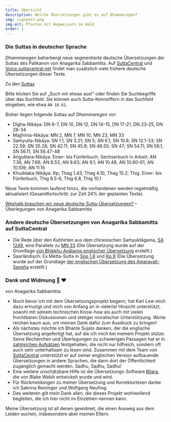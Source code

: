 ```yaml
---
title: Übersicht
description: Welche Übersetzungen gibt es auf Dhammaregen?
img: signpost.png
img-alt: Pfosten mit Wegweisern im Wald
order: 1
---
```

### Die Suttas in deutscher Sprache

*Dhammaregen* beherbergt neue segmentierte deutsche Übersetzungen der Suttas des Palikanon von Anagarika Sabbamitta. Auf [SuttaCentral](https://suttacentral.net) und [Voice.suttacentral.net](https://voice.suttacentral.net) findet man zusätzlich viele frühere deutsche Übersetzungen dieser Texte.

Zu den [Suttas](/suttas)

Bitte klicken Sie auf „Such mir etwas aus!“ oder finden Sie Suchbegriffe über das Suchfeld. Sie können auch Sutta-Kennziffern in das Suchfeld eingeben, wie etwa `AN 10.61`.

Bisher liegen folgende Suttas auf *Dhammaregen* vor:
- Dīgha-Nikāya: DN 6-7, DN 10, DN 12, DN 14-15, DN 17-21, DN 23-25, DN 28-34
- Majjhima-Nikāya: MN 2, MN 7, MN 10, MN 23, MN 33
- Saṁyutta-Nikāya: SN 1.1; SN 3.21; SN 5; SN 6.1; SN 10.8; SN 12.1-33; SN 22.59; SN 35.28; SN 42.11; SN 45.8; SN 46.55; SN 47; SN 54.11; SN 56.1, SN 56.11, SN 56.47-48
- Aṅguttara-Nikāya: Einer- bis Fünferbuch; Sechserbuch in Arbeit; AN 7.36, AN 7.66; AN 8.53, AN 8.63; AN 9.1; AN 10.48, AN 10.60-61, AN 10.109; AN 11.15
- Khuddaka-Nikāya: Kp; Thag 1.43, Thag 4.10, Thag 15.2; Thig: Einer- bis Fünferbuch, Thig 6.5-6, Thig 6.8, Thig 10.1

Neue Texte kommen laufend hinzu, die vorhandenen werden regelmäßig aktualisiert (Gesamtfortschritt: zur Zeit 24% der geplanten Texte).

[Weshalb brauchen wir neue deutsche Sutta-Übersetzungen?](/Übersetzung/Weshalb) – Überlegungen von Anagarika Sabbamitta

### Andere deutsche Übersetzungen von Anagarika Sabbamitta auf SuttaCentral
- Die Rede über den Kuhhirten aus dem chinesischen Saṁyuktāgama, [SA 1249](https://suttacentral.net/sa1249/de/sabbamitta), eine Parallele zu [MN 33](/suttas?search=mn33%2Fde) (Die Übersetzung wurde auf der Grundlage [von Bhikkhu Anālayos englischer Übersetzung](https://www.buddhismuskunde.uni-hamburg.de/pdf/5-personen/analayo/exemplary-qualities1.pdf) erstellt.)
- Saarländisch: Es Metta-Sutta in [Snp 1.8](https://suttacentral.net/snp1.8/sld/sabbamitta) und [Kp 9](/suttas?search=kp9%2Fde) (Die Übersetzung wurde auf der Grundlage [der englischen Übersetzung des Amaravati-Sangha](https://suttacentral.net/kp9/en/amaravati) erstellt.)  

<!--
to do
  <figure>
      <figcaption>Audio: Metta-Sutta saarländisch</figcaption>
      <audio
          controls
          src="/audio/mettasutta-sld.ogg">
              Ihr Browser untestützt das 
              <code>Audio</code>-Element nicht.
      </audio>
  </figure>
-->

### Dank und Widmung 🙏 ❤️
von Anagarika Sabbamitta
- Noch bevor ich mit dem Übersetzungsprojekt begann, hat Karl Lew mich dazu ermutigt und mich von Anfang an in vielerlei Hinsicht unterstützt, sowohl mit seinem technischen Know-how als auch mit vielen fruchtbaren Diskussionen und stetiger moralischer Unterstützung. Worte reichen kaum aus, um meinen Dank dafür zum Ausdruck zu bringen!
- Als nächstes möchte ich Bhante Sujato danken, der die englische Übersetzung angefertigt hat, auf die ich mich bei meinem Projekt stütze. Seine Recherchen und Überlegungen zu schwierigen Passagen hat er in [zahlreichen Aufsätzen](https://discourse.suttacentral.net/t/bhante-sujato-s-translation-essays/8867) festgehalten, die nicht nur hilfreich, sondern oft auch sehr unterhaltsam zu lesen sind. Zusammen mit dem Team von [SuttaCentral](https://suttacentral.net/acknowledgments) unterstützt er auf seiner englischen Version aufbauende Übersetzungen in andere Sprachen, die dann dort der Öffentlichkeit zugänglich gemacht werden. Sadhu, Sadhu, Sadhu!
- Eine weitere unschätzbare Hilfe ist die Übersetzungs-Software [Bilara](https://bilara.suttacentral.net), die von Blake Walsh entwickelt wurde und wird.
- Für Rückmeldungen zu meiner Übersetzung und Korrekturlesen danke ich Sabrina Reininger und Wolfgang Neufing.
- Des weiteren gilt mein Dank allen, die dieses Projekt wohlwollend begleiten, die ich hier nicht im Einzelnen nennen kann.

Meine Übersetzung ist all denen gewidmet, die einen Ausweg aus dem Leiden suchen, insbesondere aber meinen Eltern.
